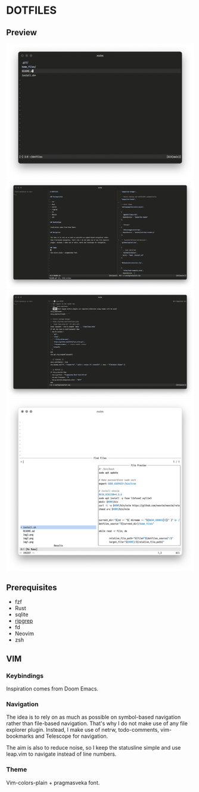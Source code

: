 # DOTFILES 

## Preview
![Screenshot](./img1.png)
![Screenshot](./img2.png)
![Screenshot](./img3.png)
![Screenshot, white color](./img4.png)

## Prerequisites

- fzf 
- Rust
- sqlite 
- [ripgrep](https://github.com/BurntSushi/ripgrep)
- fd 
- Neovim
- zsh

## VIM 
### Keybindings
Inspiration comes from Doom Emacs.

### Navigation
The idea is to rely on as much as possible on symbol-based navigation rather
than file-based navigation. That's why I do not make use of any file explorer
plugin. Instead, I make use of netrw, todo-comments, vim-bookmarks and Telescope for
navigation.

The aim is also to reduce noise, so I keep the statusline simple and use leap.vim to 
navigate instead of line numbers.

### Theme 
Vim-colors-plain + pragmasveka font.


